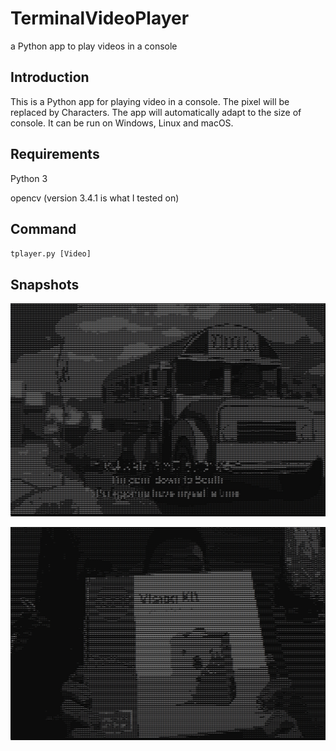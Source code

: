 # TerminalVideoPlayer
a Python app to play videos in a console

## Introduction
This is a Python app for playing video in a console. The pixel will be replaced by Characters. The app will automatically adapt to the size of console. It can be run on Windows, Linux and macOS.

## Requirements
Python 3

opencv (version 3.4.1 is what I tested on)

## Command
``tplayer.py [Video]``

## Snapshots
![Snapshot1](/snapshots/1.jpg)

![Snapshot2](/snapshots/2.jpg)
